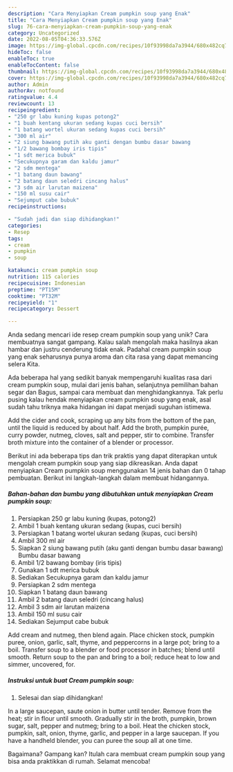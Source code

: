 ```yaml
---
description: "Cara Menyiapkan Cream pumpkin soup yang Enak"
title: "Cara Menyiapkan Cream pumpkin soup yang Enak"
slug: 76-cara-menyiapkan-cream-pumpkin-soup-yang-enak
category: Uncategorized
date: 2022-08-05T04:36:33.576Z
image: https://img-global.cpcdn.com/recipes/10f93998da7a3944/680x482cq70/cream-pumpkin-soup-foto-resep-utama.jpg
hideToc: false
enableToc: true
enableTocContent: false
thumbnail: https://img-global.cpcdn.com/recipes/10f93998da7a3944/680x482cq70/cream-pumpkin-soup-foto-resep-utama.jpg
cover: https://img-global.cpcdn.com/recipes/10f93998da7a3944/680x482cq70/cream-pumpkin-soup-foto-resep-utama.jpg
author: Admin
authorAv: notfound
ratingvalue: 4.4
reviewcount: 13
recipeingredient:
- "250 gr labu kuning kupas potong2"
- "1 buah kentang ukuran sedang kupas cuci bersih"
- "1 batang wortel ukuran sedang kupas cuci bersih"
- "300 ml air"
- "2 siung bawang putih aku ganti dengan bumbu dasar bawang                      Bumbu dasar bawang"
- "1/2 bawang bombay iris tipis"
- "1 sdt merica bubuk"
- "Secukupnya garam dan kaldu jamur"
- "2 sdm mentega"
- "1 batang daun bawang"
- "2 batang daun seledri cincang halus"
- "3 sdm air larutan maizena"
- "150 ml susu cair"
- "Sejumput cabe bubuk"
recipeinstructions:

- "Sudah jadi dan siap dihidangkan!"
categories:
- Resep
tags:
- cream
- pumpkin
- soup

katakunci: cream pumpkin soup 
nutrition: 115 calories
recipecuisine: Indonesian
preptime: "PT15M"
cooktime: "PT32M"
recipeyield: "1"
recipecategory: Dessert

---
```





Anda sedang mencari ide resep cream pumpkin soup yang unik? Cara membuatnya sangat gampang. Kalau salah mengolah maka hasilnya akan hambar dan justru cenderung tidak enak. Padahal cream pumpkin soup yang enak seharusnya punya aroma dan cita rasa yang dapat memancing selera Kita.





Ada beberapa hal yang sedikit banyak mempengaruhi kualitas rasa dari cream pumpkin soup, mulai dari jenis bahan, selanjutnya pemilihan bahan segar dan Bagus, sampai cara membuat dan menghidangkannya. Tak perlu pusing kalau hendak menyiapkan cream pumpkin soup yang enak,      asal sudah tahu triknya maka hidangan ini dapat menjadi suguhan istimewa.














Add the cider and cook, scraping up any bits from the bottom of the pan, until the liquid is reduced by about half. Add the broth, pumpkin purée, curry powder, nutmeg, cloves, salt and pepper, stir to combine. Transfer broth mixture into the container of a blender or processor.






Berikut ini ada beberapa tips dan trik praktis yang dapat diterapkan untuk mengolah cream pumpkin soup yang siap dikreasikan. Anda dapat menyiapkan Cream pumpkin soup menggunakan 14 jenis bahan dan 0 tahap pembuatan. Berikut ini langkah-langkah dalam membuat hidangannya.

<!--inarticleads1-->

##### Bahan-bahan dan bumbu yang dibutuhkan untuk menyiapkan Cream pumpkin soup:

1. Persiapkan 250 gr labu kuning (kupas, potong2)
1. Ambil 1 buah kentang ukuran sedang (kupas, cuci bersih)
1. Persiapkan 1 batang wortel ukuran sedang (kupas, cuci bersih)
1. Ambil 300 ml air
1. Siapkan 2 siung bawang putih (aku ganti dengan bumbu dasar bawang)                      Bumbu dasar bawang
1. Ambil 1/2 bawang bombay (iris tipis)
1. Gunakan 1 sdt merica bubuk
1. Sediakan Secukupnya garam dan kaldu jamur
1. Persiapkan 2 sdm mentega
1. Siapkan 1 batang daun bawang
1. Ambil 2 batang daun seledri (cincang halus)
1. Ambil 3 sdm air larutan maizena
1. Ambil 150 ml susu cair
1. Sediakan Sejumput cabe bubuk


Add cream and nutmeg, then blend again. Place chicken stock, pumpkin puree, onion, garlic, salt, thyme, and peppercorns in a large pot; bring to a boil. Transfer soup to a blender or food processor in batches; blend until smooth. Return soup to the pan and bring to a boil; reduce heat to low and simmer, uncovered, for. 

<!--inarticleads2-->

##### Instruksi untuk buat Cream pumpkin soup:


1. Selesai dan siap dihidangkan!

In a large saucepan, saute onion in butter until tender. Remove from the heat; stir in flour until smooth. Gradually stir in the broth, pumpkin, brown sugar, salt, pepper and nutmeg; bring to a boil. Heat the chicken stock, pumpkin, salt, onion, thyme, garlic, and pepper in a large saucepan. If you have a handheld blender, you can puree the soup all at one time. 

Bagaimana? Gampang kan? Itulah cara membuat cream pumpkin soup yang bisa anda praktikkan di rumah. Selamat mencoba!
